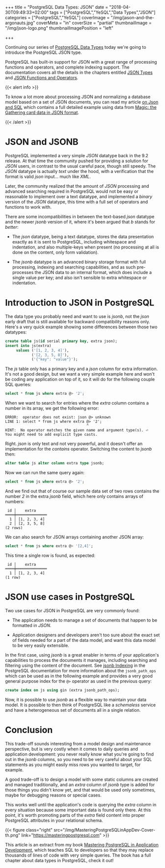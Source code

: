 +++
title = "PostgreSQL Data Types: JSON"
date = "2018-04-30T09:49:33+02:00"
tags = ["PostgreSQL","YeSQL","Data Types","JSON"]
categories = ["PostgreSQL","YeSQL"]
coverImage = "/img/jason-and-the-argonauts.jpg"
coverMeta = "in"
coverSize = "partial"
thumbnailImage = "/img/json-logo.png"
thumbnailImagePosition = "left"

+++

Continuing our series of [PostgreSQL Data Types](/tags/data-types/) today
we're going to introduce the PostgreSQL JSON type.

PostgreSQL has built-in support for JSON with a great range of processing
functions and operators, and complete indexing support. The documentation
covers all the details in the chapters entitled [JSON
Types](https://www.postgresql.org/docs/current/static/datatype-json.html)
and [JSON Functions and
Operators](https://www.postgresql.org/docs/current/static/functions-json.html).

<!--more-->
<!--toc-->

{{< alert info >}}

To know a lot more about processing JSON and normalizing a database model
based on a set of JSON documents, you can read my article [on Json and
SQL](https://tapoueh.org/blog/2017/09/on-json-and-sql/) which contains a
full detailed example using data from [Magic: the Gathering card data in
JSON format](https://mtgjson.com).

{{< /alert >}}

# JSON and JSONB

PostgreSQL implemented a very simple *JSON* datatype back in the 9.2
release. At that time the community pushed for providing a solution for
*JSON* users, in contrast to the usual careful pace, though still speedy.
The *JSON* datatype is actually *text* under the hood, with a verification
that the format is valid *json* input… much like *XML*.

Later, the community realized that the amount of *JSON* processing and
advanced searching required in PostgreSQL would not be easy or reasonable to
implement over a text datatype, and implemented a *binary* version of the
*JSON* datatype, this time with a full set of operators and functions to
work with.

There are some incompatibilities in between the text-based *json* datatype
and the newer *jsonb* version of it, where it's been argued that *b* stands
for *better*:

  - The *json* datatype, being a text datatype, stores the data presentation
    exactly as it is sent to PostgreSQL, including whitespace and
    indentation, and also multiple-keys when present (no processing at all
    is done on the content, only form validation).
    
  - The *jsonb* datatype is an advanced binary storage format with full
    processing, indexing and searching capabilities, and as such
    pre-processes the JSON data to an internal format, which does include a
    single value per key; and also isn't sensible to extra whitespace or
    indentation.

# Introduction to JSON in PostgreSQL

The data type you probably need and want to use is *jsonb*, not the *json*
early draft that is still available for backward compatibility reasons only.
Here's a very quick example showing some differences between those two
datatypes:

~~~ sql
create table js(id serial primary key, extra json);
insert into js(extra)
     values ('[1, 2, 3, 4]'),
            ('[2, 3, 5, 8]'),
            ('{"key": "value"}');
~~~

The *js* table only has a primary key and a *json* column for extra
information. It's not a good design, but we want a very simple example here
and won't be coding any application on top of it, so it will do for the
following couple SQL queries:

~~~ sql
select * from js where extra @> '2';
~~~

When we want to search for entries where the *extra* column contains a
number in its array, we get the following error:

~~~ psql
ERROR:  operator does not exist: json @> unknown
LINE 1: select * from js where extra @> '2';
                                     ^
HINT:  No operator matches the given name and argument type(s). ⏎
You might need to add explicit type casts.
~~~

Right. *json* is only text and not very powerful, and it doesn't offer an
implementation for the *contains* operator. Switching the content to *jsonb*
then:

~~~ sql
alter table js alter column extra type jsonb;
~~~

Now we can run the same query again:

~~~ sql
select * from js where extra @> '2';
~~~

And we find out that of course our sample data set of two rows contains the
number *2* in the extra *jsonb* field, which here only contains arrays of
numbers:

~~~ psql
 id │    extra     
════╪══════════════
  1 │ [1, 2, 3, 4]
  2 │ [2, 3, 5, 8]
(2 rows)
~~~

We can also search for JSON arrays containing another JSON array:

~~~ sql
select * from js where extra @> '[2,4]';
~~~

This time a single row is found, as expected:

~~~ psql
 id │    extra     
════╪══════════════
  1 │ [1, 2, 3, 4]
(1 row)
~~~

# JSON use cases in PostgreSQL

Two use cases for JSON in PostgreSQL are very commonly found:

  - The application needs to manage a set of documents that happen to be
    formatted in *JSON*.
    
  - Application designers and developers aren't too sure about the exact set
    of fields needed for a part of the data model, and want this data model
    to be very easily extensible.
    
In the first case, using *jsonb* is a great enabler in terms of your
application's capabilities to process the documents it manages, including
searching and filtering using the content of the document. See [jsonb
Indexing](https://www.postgresql.org/docs/current/static/datatype-json.html#JSON-INDEXING)
in the PostgreSQL documentation for more information about the
`jsonb_path_ops` which can be used as in the following example and provides
a very good general purpose index for the `@>` operator as used in the
previous query:

~~~ sql
create index on js using gin (extra jsonb_path_ops);
~~~

Now, it is possible to use *jsonb* as a flexible way to maintain your data
model. It is possible to then think of PostgreSQL like a *schemaless*
service and have a heterogeneous set of documents all in a single relation.

# Conclusion

This trade-off sounds interesting from a model design and maintenance
perspective, but is very costly when it comes to daily queries and
application development: you never really know what you're going to find out
in the *jsonb* columns, so you need to be very careful about your SQL
statements as you might easily miss rows you wanted to target, for example.

A good trade-off is to design a model with some static columns are created
and managed traditionally, and an *extra* column of *jsonb* type is added
for those things you didn't know yet, and that would be used only sometimes,
maybe for debugging reasons or special cases.

This works well until the application's code is querying the *extra* column
in every situation because some important data is found only there. At this
point, it's worth promoting parts of the *extra* field content into proper
PostgreSQL attributes in your relational schema.

{{< figure class="right"
             src="/img/MasteringPostgreSQLinAppDev-Cover-th.png"
            link="https://masteringpostgresql.com" >}}
            
This article is an extract from my book [Mastering PostgreSQL in Application
Development](https://masteringpostgresql.com), which teaches SQL to
developers so that they may replace thousands of lines of code with very
simple queries. The book has a full chapter about data types in PostgreSQL,
check it out!

